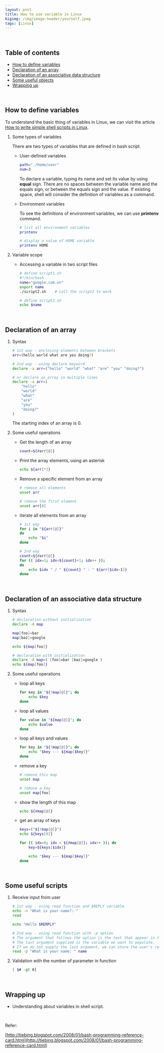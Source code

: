 ```yaml
---
layout: post
title: How to use variable in Linux
bigimg: /img/image-header/yourself.jpeg
tags: [Linux]
---
```





<br>

## Table of contents
- [How to define variables](#how-to-define=variables)
- [Declaration of an array](#declaration-of-an-array)
- [Declaration of an associative data structure](#declaration-of-associate-data-structure)
- [Some useful objects](#some-useful-objects)
- [Wrapping up](#wrapping-up)


<br>

## How to define variables

To understand the basic thing of variables in Linux, we can visit the article [How to write simple shell scripts in Linux](https://ducmanhphan.github.io/2019-11-02-How-to-write-simple-scripts-in-linux/).


1. Some types of variables

    There are two types of variables that are defined in bash script.
    - User-defined variables

        ```bash
        path="./home/user"
        num=3
        ```

        To declare a variable, typing its name and set its value by using **equal** sign. There are no spaces between the variable name and the equals sign, or between the equals sign and the value. If existing space, shell will consider the definition of variables as a command.

    - Environment variables

        To see the definitions of environment variables, we can use **printenv** command.

        ```bash
        # list all environment variables
        printenv

        # display a value of HOME variable
        printenv HOME
        ```

2. Variable scope

    - Accessing a variable in two script files

        ```bash
        # define script1.sh
        #!/bin/bash
        name="google.com.vn"
        export name
        ./script2.sh    # call the script2 to work

        # define script2.sh
        echo $name
        ```


<br>

## Declaration of an array

1. Syntax

    ```bash
    # 1st way - enclosing elements between brackets
    arr=(hello world what are you doing?)

    # 2nd way - using declare keyword
    declare -a arr=("hello" "world" "what" "are" "you" "doing?")

    # or declare an array in multiple lines
    declare -a arr=(
        "hello"
        "world"
        "what"
        "are"
        "you"
        "doing?"
    )
    ```

    The starting index of an array is 0.


2. Some useful operations

    - Get the length of an array

        ```bash
        count=${#arr[@]}
        ```


    - Print the array elements, using an asterisk

        ```bash
        echo ${arr[*]}
        ```

    - Remove a specific element from an array

        ```bash
        # remove all elements
        unset arr

        # remove the first element
        unset arr[0]
        ```

    - iterate all elements from an array

        ```bash
        # 1st way
        for i in "${arr[@]}"
        do
            echo "$i"
        done

        # 2nd way
        count=${#arr[@]}
        for (( idx=1; idx<${count}+1; idx++ ));
        do
            echo $idx " / " ${count} " : " ${arr[$idx-1]}
        done
        ```

<br>

## Declaration of an associative data structure

1. Syntax

    ```bash
    # declaration without initialization
    declare -A map

    map[foo]=bar
    map[baz]=google

    echo ${map[foo]}

    # declaration with initialization
    declare -A map=( [foo]=bar [baz]=google )
    echo ${map[foo]}
    ```

2. Some useful operations

    - loop all keys

        ```bash
        for key in "${!map[@]}"; do
            echo $key
        done
        ```

    - loop all values

        ```bash
        for value in "${map[@]}"; do
            echo $value
        done
        ```

    - loop all keys and values

        ```bash
        for key in "${!map[@]}"; do
            echo "$key --- ${map[$key]}"
        done
        ```

    - remove a key

        ```bash
        # remove this map
        unset map

        # remove a key
        unset map[foo]
        ```

    - show the length of this map

        ```bash
        echo ${#map[@]}
        ```

    - get an array of keys

        ```bash
        keys=("${!map[@]}")
        echo ${keys[0]}

        for (( idx=0; idx < ${#map[@]}; idx++ )); do
            key=${keys[$idx]}

            echo "$key --- ${map[$key]}"
        done
        ```

<br>

## Some useful scripts

1. Receive input from user

    ```bash
    # 1st way - using read function and $REPLY variable
    echo -n "What is your name?: "
    read

    echo "Hello $RERPLY"

    # 2nd way - using read function with -p option
    # The argument that follows the option is the text that appear in the prompt.
    # The last argument supplied is the variable we want to populate.
    # If we do not supply the last argument, we can store the user's response in $REPLY variable.
    read -p "What is your name: " name
    ```

2. Validation with the number of parameter in function

    ```bash
    [ $# -gt 0]
    ```

<br>

## Wrapping up

- Understanding about variables in shell script.


<br>

Refer:

[http://tiebing.blogspot.com/2008/01/bash-programming-reference-card.html](http://tiebing.blogspot.com/2008/01/bash-programming-reference-card.html)